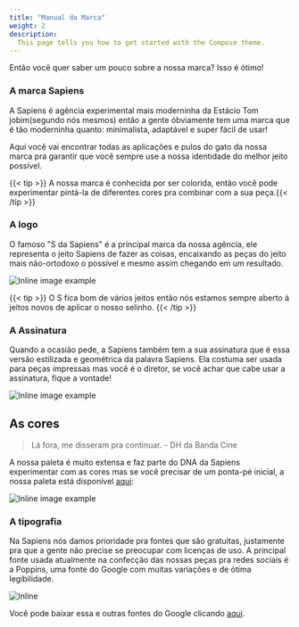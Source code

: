 ```yaml
---
title: "Manual da Marca"
weight: 2
description:
  This page tells you how to get started with the Compose theme.
---
```


Então você quer saber um pouco sobre a nossa marca? Isso é ótimo!

### A marca Sapiens

A Sapiens é agência experimental mais moderninha da Estácio Tom jobim(segundo nós mesmos) então a gente óbviamente tem uma marca que é tão moderninha quanto: minimalista, adaptável e super fácil de usar!

Aqui você vai encontrar todas as aplicações e pulos do gato da nossa marca pra garantir que você sempre use a nossa identidade do melhor jeito possível.

{{< tip >}}
A nossa marca é conhecida por ser colorida, então você pode experimentar pintá-la de diferentes cores pra combinar com a sua peça.{{< /tip >}}

### A logo

O famoso "S da Sapiens" é a principal marca da nossa agência, ele representa o jeito Sapiens de fazer as coisas, encaixando as peças do jeito mais não-ortodoxo o possível e mesmo assim chegando em um resultado.

![Inline image example](../../../images/design/marca-sapiens-logo-green.svg)

{{< tip >}}
O S fica bom de vários jeitos então nós estamos sempre aberto à jeitos novos de aplicar o nosso selinho.
{{< /tip >}}

### A Assinatura

Quando a ocasião pede, a Sapiens também tem a sua assinatura que é essa versão estilizada e geométrica da palavra Sapiens. Ela costuma ser usada para peças impressas mas você é o diretor, se você achar que cabe usar a assinatura, fique a vontade!

![Inline image example](../../../images/design/marca-sapiens.svg)

## As cores
>Lá fora, me disseram pra continuar. - DH da Banda Cine

A nossa paleta é muito extensa e faz parte do DNA da Sapiens experimentar com as cores mas se você precisar de um ponta-pé inicial, a nossa paleta está disponível [aqui](https://coolors.co/4187ed-ff3358-51b581-9b51e0-f9a03f-ffc43d-1b2830-dee5ed):

![Inline image example](../../../images/design/marca-cores-sapiens.svg)

### A tipografia

Na Sapiens nós damos prioridade pra fontes que são gratuitas, justamente pra que a gente não precise se preocupar com licenças de uso. A principal fonte usada atualmente na confecção das nossas peças pra redes sociais é a Poppins, uma fonte do Google com muitas variações e de ótima legibilidade.

![Inline](../../../images/design/marca-tipografia.svg)

Você pode baixar essa e outras fontes do Google clicando [aqui](https://fonts.google.com/specimen/Poppins). 
